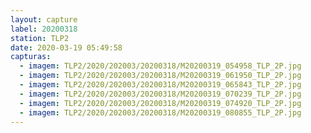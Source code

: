 ```yaml
---
layout: capture
label: 20200318
station: TLP2
date: 2020-03-19 05:49:58
capturas:
  - imagem: TLP2/2020/202003/20200318/M20200319_054958_TLP_2P.jpg
  - imagem: TLP2/2020/202003/20200318/M20200319_061950_TLP_2P.jpg
  - imagem: TLP2/2020/202003/20200318/M20200319_065843_TLP_2P.jpg
  - imagem: TLP2/2020/202003/20200318/M20200319_070239_TLP_2P.jpg
  - imagem: TLP2/2020/202003/20200318/M20200319_074920_TLP_2P.jpg
  - imagem: TLP2/2020/202003/20200318/M20200319_080855_TLP_2P.jpg
---
```

